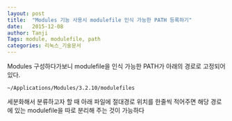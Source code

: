 ```yaml
---
layout: post
title:  "Modules 기능 사용시 modulefile 인식 가능한 PATH 등록하기"
date:   2015-12-08
author: Tanji
Tags: module, modulefile, path
categories: 리눅스_기술문서
---
```



Modules 구성하다가보니 modulefile을 인식 가능한 PATH가 아래의 경로로 고정되어 있다.

	~/Applications/Modules/3.2.10/modulefiles

세분화해서 분류하고자 할 때 아래 파일에 절대경로 위치를 한줄씩 적어주면 해당 경로에 있는 modulefile을 따로 분리해 주는 것이 가능하다
